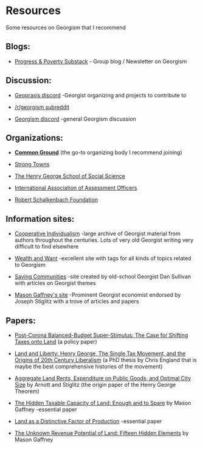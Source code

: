 # Resources

Some resources on Georgism that I recommend

## Blogs:

*   [Progress & Poverty Substack](https://progressandpoverty.substack.com) - Group blog / Newsletter on Georgism

## Discussion:

*   [Geopraxis discord](https://discord.com/invite/CXf5RDxfZ6) -Georgist organizing and projects to contribute to
    
*   [/r/georgism subreddit](https://reddit.com/r/georgism)

*   [Georgism discord](https://discord.gg/6ZAkeMJUc3) -general Georgism discussion
    

## Organizations:

*   **[Common Ground](https://commonground-usa.net)** (the go-to organizing body I recommend joining)
    
*   [Strong Towns](https://www.strongtowns.org/landvaluetax)
    
*   [The Henry George School of Social Science](https://www.hgsss.org)
    
*   [International Association of Assessment Officers](https://www.iaao.org)
    
*   [Robert Schalkenbach Foundation](https://schalkenbach.org)
    

## Information sites:

*   [Cooperative Individualism](https://cooperative-individualism.org) -large archive of Georgist material from authors throughout the centuries. Lots of very old Georgist writing very difficult to find elsewhere
    
*   [Wealth and Want](http://www.wealthandwant.com) -excellent site with tags for all kinds of topics related to Georgism

*   [Saving Communities](http://savingcommunities.org/) -site created by old-school Georgist Dan Sullivan with articles on Georgist themes
    
*   [Mason Gaffney's site](https://www.masongaffney.org) -Prominent Georgist economist endorsed by Joseph Stiglitz with a trove of articles and papers
    

## Papers:

*   [Post-Corona Balanced-Budget Super-Stimulus: The Case for Shifting Taxes onto Land](https://papers.ssrn.com/sol3/papers.cfm?abstract_id=3954888) (a policy paper)
    
*   [Land and Liberty: Henry George, The Single Tax Movement, and the Origins of 20th Century Liberalism](https://repository.library.georgetown.edu/handle/10822/1029879) (a PhD thesis by Chris England that is maybe the best comprehensive histories of the movement)
    
*   [Aggregate Land Rents, Expenditure on Public Goods, and Optimal City Size](https://doi.org/10.7916/d8086fw3) by Arnott and Stiglitz (the origin paper of the Henry George Theorem)
    
*   [The Hidden Taxable Capacity of Land: Enough and to Spare](https://economics.ucr.edu/papers/papers08/08-12old.pdf) by Mason Gaffney -essential paper

*   [Land as a Distinctive Factor of Production](content/land-as-distinctive-factor-of-production-gaffney) -essential paper
    
*   [The Unknown Revenue Potential of Land: Fifteen Hidden Elements](https://www.masongaffney.org/workpapers/WP097%202004%20Unknown%20revenue%20potential%20of%20land%2015%20hidden%20elements.pdf) by Mason Gaffney
